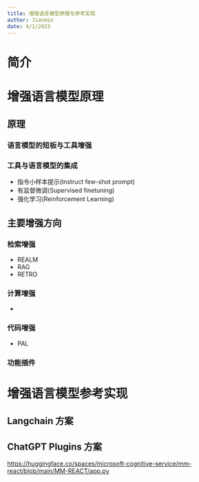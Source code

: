 ```yaml
---
title: 增强语言模型原理与参考实现
author: Jianmin
date: 4/1/2023
---
```

# 简介
# 增强语言模型原理
## 原理
### 语言模型的短板与工具增强
### 工具与语言模型的集成
- 指令小样本提示(Instruct few-shot prompt)
- 有监督微调(Supervised finetuning)
- 强化学习(Reinforcement Learning)
## 主要增强方向
### 检索增强
- REALM
- RAG
- RETRO
### 计算增强
- 
### 代码增强
- PAL
### 功能插件
# 增强语言模型参考实现
## Langchain 方案
## ChatGPT Plugins 方案

https://huggingface.co/spaces/microsoft-cognitive-service/mm-react/blob/main/MM-REACT/app.py